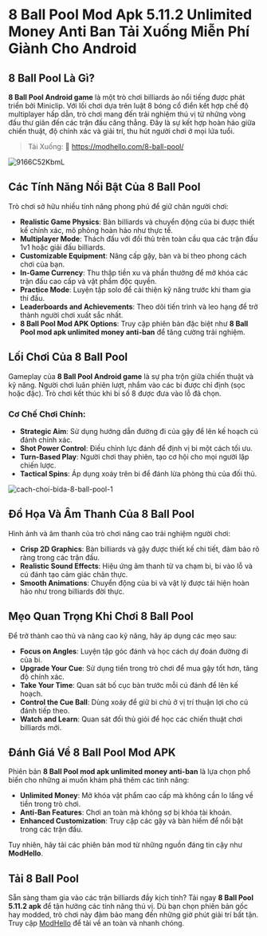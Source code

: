 # 8 Ball Pool Mod Apk 5.11.2 Unlimited Money Anti Ban Tải Xuống Miễn Phí Giành Cho Android

## 8 Ball Pool Là Gì?  

**8 Ball Pool Android game** là một trò chơi billiards ảo nổi tiếng được phát triển bởi Miniclip. Với lối chơi dựa trên luật 8 bóng cổ điển kết hợp chế độ multiplayer hấp dẫn, trò chơi mang đến trải nghiệm thú vị từ những vòng đấu thư giãn đến các trận đấu căng thẳng. Đây là sự kết hợp hoàn hảo giữa chiến thuật, độ chính xác và giải trí, thu hút người chơi ở mọi lứa tuổi.  

> Tải Xuống: 👏 https://modhello.com/8-ball-pool/

![9166C52KbmL](https://github.com/user-attachments/assets/7d62bb88-e06b-46f6-a0cc-d41fedbbed44)


## Các Tính Năng Nổi Bật Của 8 Ball Pool  

Trò chơi sở hữu nhiều tính năng phong phú để giữ chân người chơi:  

- **Realistic Game Physics**: Bàn billiards và chuyển động của bi được thiết kế chính xác, mô phỏng hoàn hảo như thực tế.  
- **Multiplayer Mode**: Thách đấu với đối thủ trên toàn cầu qua các trận đấu 1v1 hoặc giải đấu billiards.  
- **Customizable Equipment**: Nâng cấp gậy, bàn và bi theo phong cách chơi của bạn.  
- **In-Game Currency**: Thu thập tiền xu và phần thưởng để mở khóa các trận đấu cao cấp và vật phẩm độc quyền.  
- **Practice Mode**: Luyện tập solo để cải thiện kỹ năng trước khi tham gia thi đấu.  
- **Leaderboards and Achievements**: Theo dõi tiến trình và leo hạng để trở thành người chơi xuất sắc nhất.  
- **8 Ball Pool Mod APK Options**: Truy cập phiên bản đặc biệt như **8 Ball Pool mod apk unlimited money anti-ban** để tăng cường trải nghiệm.  

## Lối Chơi Của 8 Ball Pool  

Gameplay của **8 Ball Pool Android game** là sự pha trộn giữa chiến thuật và kỹ năng. Người chơi luân phiên lượt, nhắm vào các bi được chỉ định (sọc hoặc đặc). Trò chơi kết thúc khi bi số 8 được đưa vào lỗ đã chọn.  

### Cơ Chế Chơi Chính:  

- **Strategic Aim**: Sử dụng hướng dẫn đường đi của gậy để lên kế hoạch cú đánh chính xác.  
- **Shot Power Control**: Điều chỉnh lực đánh để định vị bi một cách tối ưu.  
- **Turn-Based Play**: Người chơi thay phiên, tạo cơ hội cho mọi người lập chiến lược.  
- **Tactical Spins**: Áp dụng xoáy trên bi để đánh lừa phòng thủ của đối thủ.  

![cach-choi-bida-8-ball-pool-1](https://github.com/user-attachments/assets/58feec20-33a1-49f9-af64-84e0c1a591a2)

## Đồ Họa Và Âm Thanh Của 8 Ball Pool  

Hình ảnh và âm thanh của trò chơi nâng cao trải nghiệm người chơi:  

- **Crisp 2D Graphics**: Bàn billiards và gậy được thiết kế chi tiết, đảm bảo rõ ràng trong các trận đấu.  
- **Realistic Sound Effects**: Hiệu ứng âm thanh từ va chạm bi, bi vào lỗ và cú đánh tạo cảm giác chân thực.  
- **Smooth Animations**: Chuyển động của bi và vật lý được tái hiện hoàn hảo như trong billiards đời thực.  

## Mẹo Quan Trọng Khi Chơi 8 Ball Pool  

Để trở thành cao thủ và nâng cao kỹ năng, hãy áp dụng các mẹo sau:  

- **Focus on Angles**: Luyện tập góc đánh và học cách dự đoán đường đi của bi.  
- **Upgrade Your Cue**: Sử dụng tiền trong trò chơi để mua gậy tốt hơn, tăng độ chính xác.  
- **Take Your Time**: Quan sát bố cục bàn trước mỗi cú đánh để lên kế hoạch.  
- **Control the Cue Ball**: Dùng xoáy để giữ bi chủ ở vị trí thuận lợi cho cú đánh tiếp theo.  
- **Watch and Learn**: Quan sát đối thủ giỏi để học các chiến thuật chơi billiards mới.  

## Đánh Giá Về 8 Ball Pool Mod APK  

Phiên bản **8 Ball Pool mod apk unlimited money anti-ban** là lựa chọn phổ biến cho những ai muốn khám phá thêm các tính năng:  

- **Unlimited Money**: Mở khóa vật phẩm cao cấp mà không cần lo lắng về tiền trong trò chơi.  
- **Anti-Ban Features**: Chơi an toàn mà không sợ bị khóa tài khoản.  
- **Enhanced Customization**: Truy cập các gậy và bàn hiếm để nổi bật trong các trận đấu.  

Tuy nhiên, hãy tải các phiên bản mod từ những nguồn đáng tin cậy như **ModHello**.  

## Tải 8 Ball Pool  

Sẵn sàng tham gia vào các trận billiards đầy kịch tính? Tải ngay **8 Ball Pool 5.11.2 apk** để tận hưởng các tính năng thú vị. Dù bạn chọn phiên bản gốc hay modded, trò chơi này đảm bảo mang đến những giờ phút giải trí bất tận. Truy cập [ModHello](#) để tải về an toàn và nhanh chóng.  
